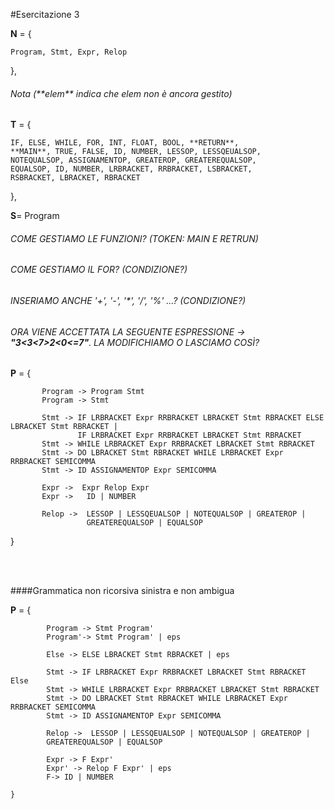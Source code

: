 #Esercitazione 3

 <b>N</b> = {
 
    Program, Stmt, Expr, Relop
 
 },
 
 ###### Nota (\*\*elem** indica che elem non è ancora gestito)
 <b>T</b> = {
 
    IF, ELSE, WHILE, FOR, INT, FLOAT, BOOL, **RETURN**,
    **MAIN**, TRUE, FALSE, ID, NUMBER, LESSOP, LESSQEUALSOP,
    NOTEQUALSOP, ASSIGNAMENTOP, GREATEROP, GREATEREQUALSOP,
    EQUALSOP, ID, NUMBER, LRBRACKET, RRBRACKET, LSBRACKET, 
    RSBRACKET, LBRACKET, RBRACKET
 
 },
 
 <b>S</b>= Program
 
 ###### COME GESTIAMO LE FUNZIONI? (TOKEN: MAIN E RETRUN)
 ###### COME GESTIAMO IL FOR? (CONDIZIONE?)
 ###### INSERIAMO ANCHE '+', '-', '*', '/', '%' ...? (CONDIZIONE?)
 ###### ORA VIENE ACCETTATA LA SEGUENTE ESPRESSIONE -> <b>"3<3<7>2<0<=7"</b>. LA MODIFICHIAMO O LASCIAMO COSÌ?
   
   
 
  <b>P</b> = {
  
           Program -> Program Stmt 
           Program -> Stmt 
                                     
           Stmt -> IF LRBRACKET Expr RRBRACKET LBRACKET Stmt RBRACKET ELSE LBRACKET Stmt RBRACKET |
                   IF LRBRACKET Expr RRBRACKET LBRACKET Stmt RBRACKET
           Stmt -> WHILE LRBRACKET Expr RRBRACKET LBRACKET Stmt RBRACKET 
           Stmt -> DO LBRACKET Stmt RBRACKET WHILE LRBRACKET Expr RRBRACKET SEMICOMMA
           Stmt -> ID ASSIGNAMENTOP Expr SEMICOMMA 
     
           Expr ->  Expr Relop Expr 
           Expr ->   ID | NUMBER 

           Relop ->  LESSOP | LESSQEUALSOP | NOTEQUALSOP | GREATEROP | 
                     GREATEREQUALSOP | EQUALSOP  
   }
   
  <br><br>
   
 ####Grammatica non ricorsiva sinistra e non ambigua
 
 
   <b>P</b> = {
            
            Program -> Stmt Program'
            Program'-> Stmt Program' | eps
                
            Else -> ELSE LBRACKET Stmt RBRACKET | eps
                                      
            Stmt -> IF LRBRACKET Expr RRBRACKET LBRACKET Stmt RBRACKET Else 
            Stmt -> WHILE LRBRACKET Expr RRBRACKET LBRACKET Stmt RBRACKET 
            Stmt -> DO LBRACKET Stmt RBRACKET WHILE LRBRACKET Expr RRBRACKET SEMICOMMA
            Stmt -> ID ASSIGNAMENTOP Expr SEMICOMMA 
 
            Relop ->  LESSOP | LESSQEUALSOP | NOTEQUALSOP | GREATEROP | 
            GREATEREQUALSOP | EQUALSOP             
            
            Expr -> F Expr'
            Expr' -> Relop F Expr' | eps
            F-> ID | NUMBER
     
    }